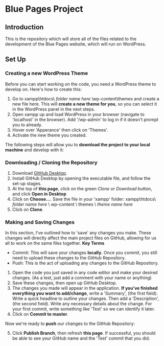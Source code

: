 # Blue Pages Project
## Introduction
This is the repository which will store all of the files related to the development of the Blue Pages website, which will run on WordPress.
## Set Up
### Creating a new WordPress Theme
Before you can start working on the code, you need a WordPress theme to develop on. Here's how to create this:
1. Go to xampp\htdocs\ *folder name here* \wp-content\themes and create a new file here. This will **create a new theme for you**, so you can select it in the WordPress panel in the next steps.
2. Open xampp up and load WordPress in your browser (navigate to 'localhost' in the browser). Add '/wp-admin' to log in if it doesn't prompt you to already.
3. Hover over 'Apperance' then click on 'Themes'.
4. Activate the new theme you created. 

The following steps will allow you to **download the project to your local machine** and develop with it:
### Downloading / Cloning the Repository
 1. Download [GitHub Desktop](https://desktop.github.com/).
 2. Install GitHub Desktop by opening the executable file, and follow the set-up stages.
 3. At the top of **this page**, click on the green *Clone or Download* button, and click **Open in Desktop**
 4. Click on **Choose...**. Save the file in your 'xampp' folder: xampp\htdocs\ *folder name here* \ wp-content \ themes \ *theme name here*
 5. Click on **Clone**.

### Making and Saving Changes
In this section, I've outlined how to 'save' any changes you make. These changes will directly affect the main project files on GitHub, allowing for us all to work on the same files together.
**Key Terms**
- Commit: This will save your changes **locally**. Once you commit, you still need to upload these changes to the GitHub Repository.
- Push: This is the act of uploading any changes to the GitHub Repository. 

1. Open the code you just saved in any code editor and make your desired changes. (As a test, just add a comment with your name or anything)
2. Save these changes, then open up GitHub Desktop.
3. The changes you made will appear in the application. **If you've finished everything you want to add/change**, write a 'Summary', (the first field). Write a quick headline to outline your changes. Then add a 'Description', (the second field). Write any necessary details about the change. For your first commit, write something like 'Test' so we can identify it later.
4. Click on **Commit to master**. 

Now we're ready to **push** our changes to the GitHub Repository:

5. Click **Publish Branch**, then refresh **this page**. If successful, you should be able to see your GitHub name and the 'Test' commit that you did.
